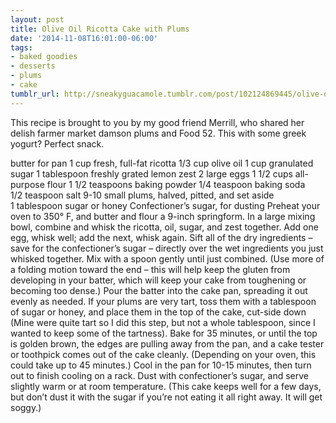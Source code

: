 ```yaml
---
layout: post
title: Olive Oil Ricotta Cake with Plums
date: '2014-11-08T16:01:00-06:00'
tags:
- baked goodies
- desserts
- plums
- cake
tumblr_url: http://sneakyguacamole.tumblr.com/post/102124869445/olive-oil-ricotta-cake-with-plums
---
```

This recipe is brought to you by my good friend Merrill, who shared her delish farmer market damson plums and Food 52. This with some greek yogurt? Perfect snack.




butter for pan
1 cup fresh, full-fat ricotta
1/3 cup olive oil
1 cup granulated sugar
1 tablespoon freshly grated lemon zest
2 large eggs
1 1/2 cups all-purpose flour
1 1/2 teaspoons baking powder
1/4 teaspoon baking soda
1/2 teaspoon salt
9-10 small plums, halved, pitted, and set aside
1 tablespoon sugar or honey
Confectioner’s sugar, for dusting
Preheat your oven to 350° F, and butter and flour a 9-inch springform.
In a large mixing bowl, combine and whisk the ricotta, oil, sugar, and zest together. Add one egg, whisk well; add the next, whisk again.
Sift all of the dry ingredients – save for the confectioner’s sugar – directly over the wet ingredients you just whisked together. Mix with a spoon gently until just combined. (Use more of a folding motion toward the end – this will help keep the gluten from developing in your batter, which will keep your cake from toughening or becoming too dense.)
Pour the batter into the cake pan, spreading it out evenly as needed. If your plums are very tart, toss them with a tablespoon of sugar or honey, and place them in the top of the cake, cut-side down (Mine were quite tart so I did this step, but not a whole tablespoon, since I wanted to keep some of the tartness).
Bake for 35 minutes, or until the top is golden brown, the edges are pulling away from the pan, and a cake tester or toothpick comes out of the cake cleanly. (Depending on your oven, this could take up to 45 minutes.) Cool in the pan for 10-15 minutes, then turn out to finish cooling on a rack.
Dust with confectioner’s sugar, and serve slightly warm or at room temperature. (This cake keeps well for a few days, but don’t dust it with the sugar if you’re not eating it all right away. It will get soggy.)
